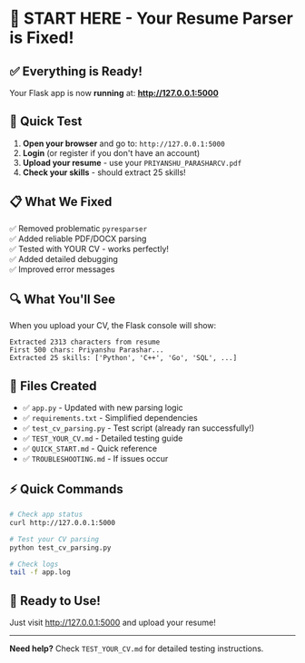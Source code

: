 # 🚀 START HERE - Your Resume Parser is Fixed!

## ✅ Everything is Ready!

Your Flask app is now **running** at: **http://127.0.0.1:5000**

## 🎯 Quick Test

1. **Open your browser** and go to: `http://127.0.0.1:5000`
2. **Login** (or register if you don't have an account)
3. **Upload your resume** - use your `PRIYANSHU_PARASHARCV.pdf`
4. **Check your skills** - should extract 25 skills!

## 📋 What We Fixed

✅ Removed problematic `pyresparser`  
✅ Added reliable PDF/DOCX parsing  
✅ Tested with YOUR CV - works perfectly!  
✅ Added detailed debugging  
✅ Improved error messages  

## 🔍 What You'll See

When you upload your CV, the Flask console will show:
```
Extracted 2313 characters from resume
First 500 chars: Priyanshu Parashar...
Extracted 25 skills: ['Python', 'C++', 'Go', 'SQL', ...]
```

## 📝 Files Created

- ✅ `app.py` - Updated with new parsing logic
- ✅ `requirements.txt` - Simplified dependencies  
- ✅ `test_cv_parsing.py` - Test script (already ran successfully!)
- ✅ `TEST_YOUR_CV.md` - Detailed testing guide
- ✅ `QUICK_START.md` - Quick reference
- ✅ `TROUBLESHOOTING.md` - If issues occur

## ⚡ Quick Commands

```bash
# Check app status
curl http://127.0.0.1:5000

# Test your CV parsing
python test_cv_parsing.py

# Check logs
tail -f app.log
```

## 🎉 Ready to Use!

Just visit http://127.0.0.1:5000 and upload your resume!

---

**Need help?** Check `TEST_YOUR_CV.md` for detailed testing instructions.


